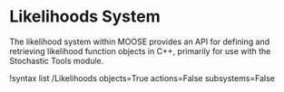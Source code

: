 # Likelihoods System

The likelihood system within MOOSE provides an API for defining and retrieving likelihood
function objects in C++, primarily for use with the Stochastic Tools module.

!syntax list /Likelihoods objects=True actions=False subsystems=False
